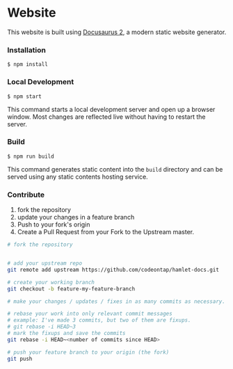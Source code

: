 # Website

This website is built using [Docusaurus 2](https://v2.docusaurus.io/), a modern static website generator.

### Installation

```
$ npm install
```

### Local Development

```
$ npm start
```

This command starts a local development server and open up a browser window. Most changes are reflected live without having to restart the server.

### Build

```
$ npm run build
```

This command generates static content into the `build` directory and can be served using any static contents hosting service.

### Contribute

1. fork the repository
2. update your changes in a feature branch
3. Push to your fork's origin
4. Create a Pull Request from your Fork to the Upstream master.

```bash
# fork the repository


# add your upstream repo
git remote add upstream https://github.com/codeontap/hamlet-docs.git

# create your working branch
git checkout -b feature-my-feature-branch

# make your changes / updates / fixes in as many commits as necessary.

# rebase your work into only relevant commit messages
# example: I've made 3 commits, but two of them are fixups.
# git rebase -i HEAD~3
# mark the fixups and save the commits
git rebase -i HEAD~<number of commits since HEAD>

# push your feature branch to your origin (the fork)
git push 

```
